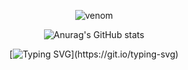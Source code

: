 
<div align="center">

  ![venom](https://capsule-render.vercel.app/api?type=venom&height=200&color=gradient&text=PeppermintBacon&fontAlignY=37&textBg=false&fontColor=81F7BE)
  
  <img src="https://github-readme-stats.vercel.app/api?username=PeppermintBacon&show_icons=true&theme=radical" alt="Anurag's GitHub stats" />

  [![Typing SVG](https://readme-typing-svg.demolab.com/?lines=Hi+There!;It's+me!)](https://git.io/typing-svg)
</div>
